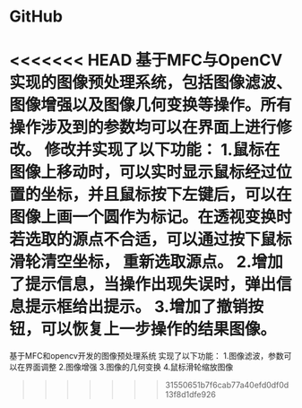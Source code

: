 # GitHub
<<<<<<< HEAD
基于MFC与OpenCV实现的图像预处理系统，包括图像滤波、图像增强以及图像几何变换等操作。所有操作涉及到的参数均可以在界面上进行修改。
修改并实现了以下功能：
1.鼠标在图像上移动时，可以实时显示鼠标经过位置的坐标，并且鼠标按下左键后，可以在图像上画一个圆作为标记。在透视变换时若选取的源点不合适，可以通过按下鼠标滑轮清空坐标，
重新选取源点。
2.增加了提示信息，当操作出现失误时，弹出信息提示框给出提示。
3.增加了撤销按钮，可以恢复上一步操作的结果图像。 
=======
基于MFC和opencv开发的图像预处理系统
实现了以下功能：
1.图像滤波，参数可以在界面调整
2.图像增强
3.图像的几何变换
4.鼠标滑轮缩放图像

>>>>>>> 31550651b7f6cab77a40efd0df0d13f8d1dfe926

